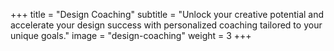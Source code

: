 +++
title = "Design Coaching"
subtitle = "Unlock your creative potential and accelerate your design success with personalized coaching tailored to your unique goals."
image = "design-coaching"
weight = 3
+++
